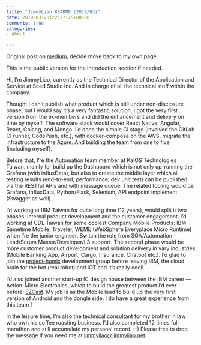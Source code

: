 ```yaml
---
title: "JimmyLiao.README (2019/03)"
date: 2019-03-23T22:27:25+08:00
comments: true
categories: 
- About

---
```

Original post on [medium](https://jimmyliao.medium.com/jimmyliao-readme-2019-03-6d755635a5b), decide move back to my own page.

<!--more-->

This is the public version for the introduction section if needed.

Hi, I’m JimmyLiao, currently as the Technical Director of the Application and Service at Seed Studio Inc. And in charge of all the technical stuff within the company.

Thought I can’t publish what product which is still under non-disclosure phase, but I would say it’s a very fantastic solution. I got the very first version from the ex-members and did the enhancement and delivery on time by myself. The software stack would cover React Native, Angular, React, Golang, and Mongo. I’d done the simple CI stage (involved the GitLab CI runner, CodePush, etc.), with docker-compose on the AWS, migrate the infrastructure to the Azure. And building the team from one to five (including myself).


Before that, I’re the Automation team member at KaiOS Technologies Taiwan. mainly for build up the Dashboard which is not only up-running the Grafana (with influxData), but also to create the middle layer which all testing results (end-to-end, performance, dev unit test) can be published via the RESTful APIs and with message queue. The related tooling would be Grafana, influxData, Python/Flask, Selenium, API endpoint implement (Swagger as well).


I’d working at IBM Taiwan for quite long time (12 years), would split it two phases: internal product development and the customer engagement. I’d working at CDL Taiwan for some coolest Company Mobile Products: IBM Sametime Mobile, Traveler, WEME (WebSphere Everyplace Micro Runtime) when I’re the junior engineer. Switch the role from SQA/Automation Lead/Scrum Master/Developer/L3 support. The second phase would be more customer product development and solution delivery in vary industries (Mobile Banking App, Airport, Cargo, Insurance, Chatbot etc.). I’d glad to join the [project-humix](https://github.com/project-humix) development group before leaving IBM, the cloud brain for the bot (real robot) and IOT and it’s really cool!


I’d also joined another start-up IC design house between the IBM career — Action-Micro Electronics, which to build the greatest product I’d ever before: [EZCast](https://www.ezcast.com/). My job is as the Mobile lead to build up the very first version of Android and the dongle side. I do have a great experience from this team !


In the leisure time, I’m also the technical consultant for my brother in law who own his coffee roasting business. I’d also completed 12 times full marathon and still accumulate my personal record. :-)
Please free to drop the message if you need me at jimmyliao@jimmyliao.net.
